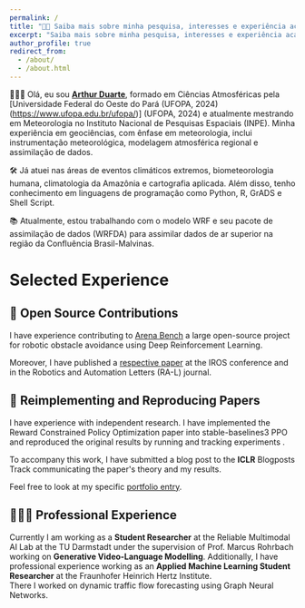 ```yaml
---
permalink: /
title: "👋🏼 Saiba mais sobre minha pesquisa, interesses e experiência acadêmica"
excerpt: "Saiba mais sobre minha pesquisa, interesses e experiência acadêmica"
author_profile: true
redirect_from: 
  - /about/
  - /about.html
---
```


👨🏻‍💻 Olá, eu sou [**Arthur Duarte**](http://lattes.cnpq.br/1585235493457342), formado em Ciências Atmosféricas pela [Universidade Federal do Oeste do Pará (UFOPA, 2024) (https://www.ufopa.edu.br/ufopa/)] (UFOPA, 2024) e atualmente mestrando em Meteorologia no Instituto Nacional de Pesquisas Espaciais (INPE). Minha experiência em geociências, com ênfase em meteorologia, inclui instrumentação meteorológica, modelagem atmosférica regional e assimilação de dados. 

🛠️ Já atuei nas áreas de eventos climáticos extremos, biometeorologia humana, climatologia da Amazônia e cartografia aplicada. Além disso, tenho conhecimento em linguagens de programação como Python, R, GrADS e Shell Script. 

📚 Atualmente, estou trabalhando com o modelo WRF e seu pacote de assimilação de dados (WRFDA) para assimilar dados de ar superior na região da Confluência Brasil-Malvinas.

# Selected Experience

## 🤖 Open Source Contributions
I have experience contributing to [Arena Bench](https://github.com/Arena-Rosnav) a large open-source project for robotic obstacle avoidance using Deep Reinforcement Learning.

Moreover, I have published a [respective paper](https://sudo-boris.github.io/publication/2022-Arena-Bench) at the IROS conference and in the Robotics and Automation Letters (RA-L) journal.

## 📜 Reimplementing and Reproducing Papers
I have experience with independent research. I have implemented the Reward Constrained Policy Optimization paper into stable-baselines3 PPO and reproduced the original results by running and tracking experiments
.

To accompany this work, I have submitted a blog post to the **ICLR** Blogposts Track communicating the paper's theory and my results.

Feel free to look at my specific [portfolio entry](https://sudo-boris.github.io/portfolio/RCPPO/).

## 👨🏻‍🔬 Professional Experience
Currently I am working as a **Student Researcher** at the Reliable Multimodal AI Lab at the TU Darmstadt under the supervision of Prof. Marcus Rohrbach working on **Generative Video-Language Modelling**.
Additionally, I have professional experience working as an **Applied Machine Learning Student Researcher** at the Fraunhofer Heinrich Hertz Institute. \
There I worked on dynamic traffic flow forecasting using Graph Neural Networks.


